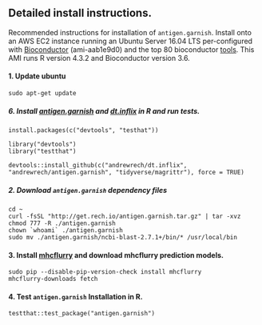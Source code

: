 ## Detailed install instructions.

Recommended instructions for installation of `antigen.garnish`.  Install onto an AWS EC2 instance running an Ubuntu Server 16.04 LTS per-configured with [Bioconductor](https://www.bioconductor.org/help/bioconductor-cloud-ami/#overview) (ami-aab1e9d0) and the top 80 bioconductor [tools](http://www.bioconductor.org/packages/stats/).  This AMI runs R version 4.3.2 and Bioconductor version 3.6.

#### 1. Update ubuntu

```
sudo apt-get update
```

##### 6. Install [antigen.garnish](https://github.com/andrewrech/antigen.garnish) and [dt.inflix](https://github.com/andrewrech/dt.inflix) in R and run tests.

```
install.packages(c("devtools", "testhat"))

library("devtools")
library("testthat")

devtools::install_github(c("andrewrech/dt.inflix", "andrewrech/antigen.garnish", "tidyverse/magrittr"), force = TRUE)
```

##### 2. Download `antigen.garnish` dependency files
```
cd ~
curl -fsSL "http://get.rech.io/antigen.garnish.tar.gz" | tar -xvz
chmod 777 -R ./antigen.garnish
chown `whoami` ./antigen.garnish
sudo mv ./antigen.garnish/ncbi-blast-2.7.1+/bin/* /usr/local/bin
```

#### 3. Install [mhcflurry](https://github.com/openvax/mhcflurry) and download mhcflurry prediction models.

```
sudo pip --disable-pip-version-check install mhcflurry
mhcflurry-downloads fetch
```

#### 4. Test `antigen.garnish` Installation in R.

```
testthat::test_package("antigen.garnish")
```
